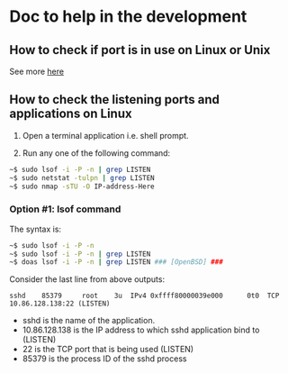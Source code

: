 # Doc to help in the development #

## How to check if port is in use on Linux or Unix ##

See more [here](https://www.cyberciti.biz/faq/unix-linux-check-if-port-is-in-use-command/)

## How to check the listening ports and applications on Linux ##

1. Open a terminal application i.e. shell prompt.

2. Run any one of the following command:

```bash
~$ sudo lsof -i -P -n | grep LISTEN
~$ sudo netstat -tulpn | grep LISTEN
~$ sudo nmap -sTU -O IP-address-Here
```

### Option #1: lsof command ###

The syntax is:

```bash
~$ sudo lsof -i -P -n
~$ sudo lsof -i -P -n | grep LISTEN
~$ doas lsof -i -P -n | grep LISTEN ### [OpenBSD] ###
```

Consider the last line from above outputs:

```
sshd    85379     root    3u  IPv4 0xffff80000039e000      0t0  TCP 10.86.128.138:22 (LISTEN)
```

- sshd is the name of the application.
- 10.86.128.138 is the IP address to which sshd application bind to (LISTEN)
- 22 is the TCP port that is being used (LISTEN)
- 85379 is the process ID of the sshd process
